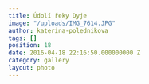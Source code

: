 ```yaml
---
title: Údolí řeky Dyje
image: "/uploads/IMG_7614.JPG"
author: katerina-polednikova
tags: []
position: 18
date: 2016-04-18 22:16:50.000000000 Z
category: gallery
layout: photo
---
```

